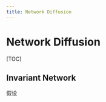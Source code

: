 ```yaml
---
title: Network Diffusion
---
```


# Network Diffusion

[TOC]

## Invariant Network

假设

[^icdm2014]: Changxia Tao, Yang Ge, Qinbao Song, Yuan Ge, Olufemi A. Omitaomu. Metric Ranking of Invariant Networks with Belief Propagation.
